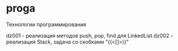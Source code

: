 # proga
Технологии программирования

dz001 - реализация методов push, pop, find для LinkedList
dz002 - реализация Stack, задача со скобками "{(<[]>)}"